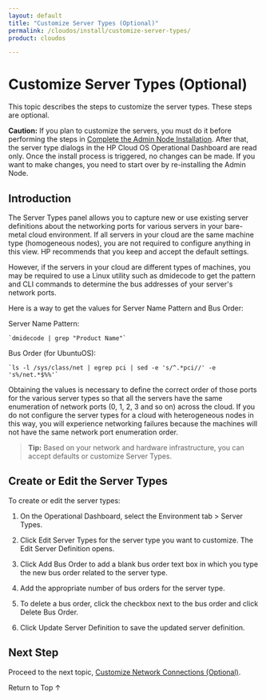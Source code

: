 ```yaml
---
layout: default
title: "Customize Server Types (Optional)"
permalink: /cloudos/install/customize-server-types/
product: cloudos

---
```


<a name="_top"> </a>

<script>

function PageRefresh {
onLoad="window.refresh"
}

PageRefresh();

</script>


# Customize Server Types (Optional)

This topic describes the steps to customize the server types. These steps are optional. 

**Caution:** If you plan to customize the servers, you must do it before performing the steps in [Complete the Admin Node Installation](/cloudos/install/complete-admin-node-installation/). 
After that, the server type dialogs in the HP Cloud OS Operational Dashboard are read only. Once the install process is triggered, no changes can be made. 
If you want to make changes, you need to start over by re-installing the Admin Node.  

## Introduction

The Server Types panel allows you to capture new or use existing server definitions about the networking ports for various servers in your bare-metal cloud environment. If all servers in your
cloud are the same machine type (homogeneous nodes), you are not required to configure anything in this view. HP recommends that you keep and accept the default settings.

However, if the servers in your cloud are different types of machines, you may be required to use a Linux utility such as dmidecode to get the pattern and CLI commands to determine the bus
addresses of your server's network ports.

Here is a way to get the values for Server Name Pattern and Bus Order:

Server Name Pattern:

    `dmidecode | grep "Product Name"`

Bus Order (for UbuntuOS):

    `ls -l /sys/class/net | egrep pci | sed -e 's/^.*pci//' -e 's%/net.*$%%'`

Obtaining the values is necessary to define the correct order of those ports for the various server types so that all the servers have the same enumeration of network ports (0, 1, 2, 3 and so on) across the cloud. If
you do not configure the server types for a cloud with heterogeneous nodes in this way, you will experience networking failures because the machines will not have the same network port
enumeration order.

> **Tip:** Based on your network and hardware infrastructure, you can accept defaults or customize Server Types.

## Create or Edit the Server Types

To create or edit the server types:

1. On the Operational Dashboard, select the Environment tab > Server Types.

2. Click Edit Server Types for the server type you want to customize. The Edit Server Definition opens.

3. Click Add Bus Order to add a blank bus order text box in which you type the new bus order related to the server type.

4. Add the appropriate number of bus orders for the server type.

5. To delete a bus order, click the checkbox next to the bus order and click Delete Bus Order.

6. Click Update Server Definition to save the updated server definition.

## Next Step

Proceed to the next topic, [Customize Network Connections (Optional)](/cloudos/install/customize-network-connections/).

<a href="#_top" style="padding:14px 0px 14px 0px; text-decoration: none;"> Return to Top &#8593; </a>


